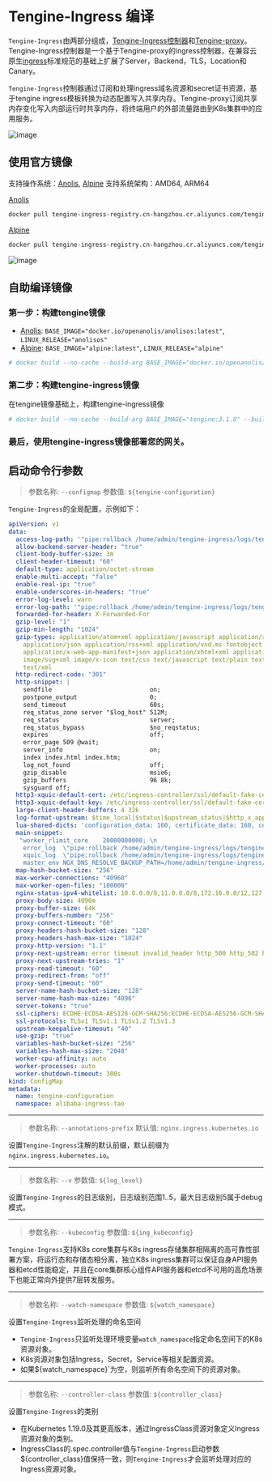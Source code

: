 # Tengine-Ingress 编译

`Tengine-Ingress`由两部分组成，[Tengine-Ingress控制器](https://github.com/alibaba/tengine-ingress)和[Tengine-proxy](https://github.com/alibaba/tengine)。Tengine-Ingress控制器是一个基于Tengine-proxy的ingress控制器，在兼容云原生[ingress](https://kubernetes.io/docs/concepts/services-networking/ingress/)标准规范的基础上扩展了Server，Backend，TLS，Location和Canary。

`Tengine-Ingress`控制器通过订阅和处理ingress域名资源和secret证书资源，基于tengine ingress模板转换为动态配置写入共享内存。Tengine-proxy订阅共享内存变化写入内部运行时共享内存，将终端用户的外部流量路由到K8s集群中的应用服务。

![image](/book/_images/tengine_ingress_container.png)

## 使用官方镜像
支持操作系统：[Anolis](https://hub.docker.com/r/openanolis/anolisos), [Alpine](https://hub.docker.com/_/alpine)
支持系统架构：AMD64, ARM64

[Anolis](https://hub.docker.com/r/openanolis/anolisos)
```bash
docker pull tengine-ingress-registry.cn-hangzhou.cr.aliyuncs.com/tengine/tengine-ingress:1.1.0
```

[Alpine](https://hub.docker.com/_/alpine)
```bash
docker pull tengine-ingress-registry.cn-hangzhou.cr.aliyuncs.com/tengine/tengine-ingress:1.1.0-alpine
```
![image](/book/_images/tengine_ingress_vers_table.png)

## 自助编译镜像

### 第一步：构建tengine镜像
* [Anolis](https://hub.docker.com/r/openanolis/anolisos): `BASE_IMAGE="docker.io/openanolis/anolisos:latest"`, `LINUX_RELEASE="anolisos"`
* [Alpine](https://hub.docker.com/_/alpine): `BASE_IMAGE="alpine:latest"`, `LINUX_RELEASE="alpine"`
```bash
# docker build --no-cache --build-arg BASE_IMAGE="docker.io/openanolis/anolisos:latest" --build-arg LINUX_RELEASE="anolisos" -t tengine:3.1.0 images/tengine/rootfs/
```

### 第二步：构建tengine-ingress镜像
在tengine镜像基础上，构建tengine-ingress镜像
```bash
# docker build --no-cache --build-arg BASE_IMAGE="tengine:3.1.0" --build-arg VERSION="1.1.0" -f build/Dockerfile -t tengine-ingress:1.1.0 .
```

### 最后，使用tengine-ingress镜像部署您的网关。

## 启动命令行参数

> 参数名称: `--configmap`
> 参数值: `${tengine-configuration}`

`Tengine-Ingress`的全局配置，示例如下：
```yaml
apiVersion: v1
data:
  access-log-path: '"pipe:rollback /home/admin/tengine-ingress/logs/tengine-access.log baknum=10 maxsize=5G interval=1d adjust=600"'
  allow-backend-server-header: "true"
  client-body-buffer-size: 3m
  client-header-timeout: "60"
  default-type: application/octet-stream
  enable-multi-accept: "false"
  enable-real-ip: "true"
  enable-underscores-in-headers: "true"
  error-log-level: warn
  error-log-path: '"pipe:rollback /home/admin/tengine-ingress/logs/tengine-error.log baknum=10 maxsize=2G interval=1d adjust=600"'
  forwarded-for-header: X-Forwarded-For
  gzip-level: "1"
  gzip-min-length: "1024"
  gzip-types: application/atom+xml application/javascript application/x-javascript
    application/json application/rss+xml application/vnd.ms-fontobject application/x-font-ttf
    application/x-web-app-manifest+json application/xhtml+xml application/xml font/opentype
    image/svg+xml image/x-icon text/css text/javascript text/plain text/x-component
    text/xml
  http-redirect-code: "301"
  http-snippet: |
    sendfile                           on; 
    postpone_output                    0; 
    send_timeout                       60s; 
    req_status_zone server "$log_host" 512M; 
    req_status                         server; 
    req_status_bypass                  $no_reqstatus; 
    expires                            off; 
    error_page 509 @wait; 
    server_info                        on; 
    index index.html index.htm; 
    log_not_found                      off; 
    gzip_disable                       msie6; 
    gzip_buffers                       96 8k; 
    sysguard off;
  http3-xquic-default-cert: /etc/ingress-controller/ssl/default-fake-certificate.pem
  http3-xquic-default-key: /etc/ingress-controller/ssl/default-fake-certificate.pem
  large-client-header-buffers: 4 32k
  log-format-upstream: $time_local|$status|$upstream_status|$http_x_appkey|$remote_addr|$upstream_addr|$request_time|$upstream_response_time|$request_method|$scheme|$host|$server_port|$request_uri|$body_bytes_sent|$http_referer|$http_user_agent|$proxy_add_x_forwarded_for|$http_x_forwarded_for|$http_ns_client_ip|$http_accept_language|$connection_requests|$ssl_protocol|$ssl_cipher|$ssl_session_reused|$sent_http_set_cookie|$http_resp_cookie_govern|$cookie_cookie2|$cookie_thw|$sent_http_x_cache|$cookie_unb|$host|$request_length|$bytes_sent|$ingress_route_target|$xquic|$xquic_off|$xquic_connection_id|$xquic_stream_id|$xquic_ssl_protocol|$xquic_ssl_cipher|$xquic_ssl_session_reused|
  lua-shared-dicts: 'configuration_data: 160, certificate_data: 160, certificate_servers: 40'
  main-snippet: 
   "worker_rlimit_core    20000000000; \n
    error_log  \"pipe:rollback /home/admin/tengine-ingress/logs/tengine-error.log baknum=10 maxsize=2G interval=1d adjust=600\" warn; \n
    xquic_log  \"pipe:rollback /home/admin/tengine-ingress/logs/tengine-xquic.log baknum=10 maxsize=1G interval=1d adjust=600\" info;\n
    master_env NGX_DNS_RESOLVE_BACKUP_PATH=/home/admin/tengine-ingress/conf/local/dns/;\n"
  map-hash-bucket-size: "256"
  max-worker-connections: "40960"
  max-worker-open-files: "100000"
  nginx-status-ipv4-whitelist: 10.0.0.0/8,11.0.0.0/8,172.16.0.0/12,127.0.0.1/32,192.168.0.0/16,33.0.0.0/8
  proxy-body-size: 4096m
  proxy-buffer-size: 64k
  proxy-buffers-number: "256"
  proxy-connect-timeout: "60"
  proxy-headers-hash-bucket-size: "128"
  proxy-headers-hash-max-size: "1024"
  proxy-http-version: "1.1"
  proxy-next-upstream: error timeout invalid_header http_500 http_502 http_503 http_504
  proxy-next-upstream-tries: "1"
  proxy-read-timeout: "60"
  proxy-redirect-from: "off"
  proxy-send-timeout: "60"
  server-name-hash-bucket-size: "128"
  server-name-hash-max-size: "4096"
  server-tokens: "true"
  ssl-ciphers: ECDHE-ECDSA-AES128-GCM-SHA256:ECDHE-ECDSA-AES256-GCM-SHA384:ECDHE-ECDSA-AES128-SHA256:ECDHE-ECDSA-AES256-SHA384:ECDHE-RSA-AES128-GCM-SHA256:ECDHE-RSA-AES256-GCM-SHA384:ECDHE-RSA-AES128-SHA256:ECDHE-RSA-AES256-SHA384:AES128-GCM-SHA256:AES256-GCM-SHA384:AES128-SHA256:AES256-SHA256:ECDHE-ECDSA-AES128-SHA:ECDHE-ECDSA-AES256-SHA:ECDHE-RSA-AES128-SHA:ECDHE-RSA-AES256-SHA:AES128-SHA:AES256-SHA:RSA+3DES:!DES-CBC3-SHA:!aNULL:!eNULL:!LOW:!MD5:!EXP:!DSS:!PSK:!SRP:!kECDH:!CAMELLIA:!IDEA:!SEED;
  ssl-protocols: TLSv1 TLSv1.1 TLSv1.2 TLSv1.3
  upstream-keepalive-timeout: "40"
  use-gzip: "true"
  variables-hash-bucket-size: "256"
  variables-hash-max-size: "2048"
  worker-cpu-affinity: auto
  worker-processes: auto
  worker-shutdown-timeout: 300s
kind: ConfigMap
metadata:
  name: tengine-configuration
  namespace: alibaba-ingress-tao
```

---
> 参数名称: `--annotations-prefix`
> 默认值: `nginx.ingress.kubernetes.io`

设置`Tengine-Ingress`注解的默认前缀，默认前缀为`nginx.ingress.kubernetes.io`。

---
> 参数名称: `--v`
> 参数值: `${log_level}`

设置`Tengine-Ingress`的日志级别，日志级别范围1..5，最大日志级别5属于debug模式。

---
> 参数名称: `--kubeconfig`
> 参数值: `${ing_kubeconfig}`

`Tengine-Ingress`支持K8s core集群与K8s ingress存储集群相隔离的高可靠性部署方案，将运行态和存储态相分离，独立K8s ingress集群可以保证自身API服务器和etcd性能稳定，并且在core集群核心组件API服务器和etcd不可用的高危场景下也能正常向外提供7层转发服务。

---
> 参数名称: `--watch-namespace`
> 参数值: `${watch_namespace}`

设置`Tengine-Ingress`监听处理的命名空间
* `Tengine-Ingress`只监听处理环境变量`watch_namespace`指定命名空间下的K8s资源对象。
* K8s资源对象包括Ingress，Secret，Service等相关配置资源。
* 如果${watch_namespace}`为空，则监听所有命名空间下的资源对象。

---
> 参数名称: `--controller-class`
> 参数值: `${controller_class}`

设置`Tengine-Ingress`的类别
* 在Kubernetes 1.19.0及其更高版本，通过IngressClass资源对象定义Ingress资源对象的类别。
* IngressClass的.spec.controller值与`Tengine-Ingress`启动参数${controller_class}值保持一致，则`Tengine-Ingress`才会监听处理对应的Ingress资源对象。
